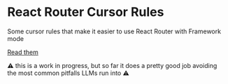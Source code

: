 # React Router Cursor Rules

Some cursor rules that make it easier to use React Router with Framework mode

[Read them](./.cursor/rules/react-router-v7.mdc)

⚠️ this is a work in progress, but so far it does a pretty good job avoiding the most common pitfalls LLMs run into ⚠️
